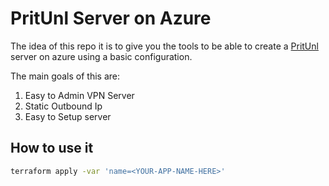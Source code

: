 # PritUnl Server on Azure

The idea of this repo it is to give you the tools to be able to create a [PritUnl](https://pritunl.com/) server on azure using a basic configuration.


The main goals of this are: 

1. Easy to Admin VPN Server
2. Static Outbound Ip
3. Easy to Setup server

## How to use it

```sh
terraform apply -var 'name=<YOUR-APP-NAME-HERE>'
```